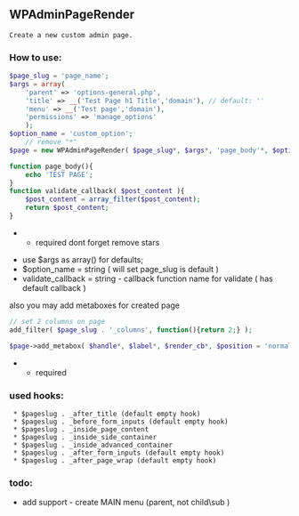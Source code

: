 ## WPAdminPageRender
    Create a new custom admin page.

### How to use: ###
```php
$page_slug = 'page_name';
$args = array(
    'parent' => 'options-general.php',
    'title' => __('Test Page h1 Title','domain'), // default: ''
    'menu' => __('Test page','domain'),
    'permissions' => 'manage_options'
    );
$option_name = 'custom_option';
    // remove "*" 
$page = new WPAdminPageRender( $page_slug*, $args*, 'page_body'*, $option_name, 'validate_callback' );

function page_body(){
    echo 'TEST PAGE';
}
function validate_callback( $post_content ){
    $post_content = array_filter($post_content);
    return $post_content;
}
```
* - required
dont forget remove stars

- use $args as array() for defaults;
- $option_name = string ( will set page_slug is default )
- validate_callback = string - callback function name for validate ( has default callback )

also you may add metaboxes for created page
```php
// set 2 columns on page
add_filter( $page_slug . '_columns', function(){return 2;} );

$page->add_metabox( $handle*, $label*, $render_cb*, $position = 'normal', $priority = 'high')
```
* - required

### used hooks: ###
     * $pageslug . _after_title (default empty hook)
     * $pageslug . _before_form_inputs (default empty hook)
     * $pageslug . _inside_page_content
     * $pageslug . _inside_side_container
     * $pageslug . _inside_advanced_container
     * $pageslug . _after_form_inputs (default empty hook)
     * $pageslug . _after_page_wrap (default empty hook)

### todo: ###
- add support - create MAIN menu (parent, not child\sub )